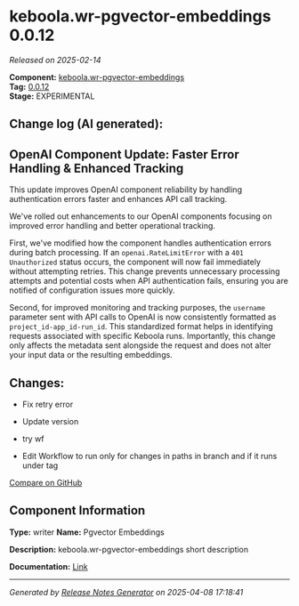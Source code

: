 #  keboola.wr-pgvector-embeddings 0.0.12

_Released on 2025-02-14_

**Component:** [keboola.wr-pgvector-embeddings](https://github.com/keboola/component-embeddings-v2)  
**Tag:** [0.0.12](https://github.com/keboola/component-embeddings-v2/releases/tag/0.0.12)  
**Stage:** EXPERIMENTAL


## Change log (AI generated):
## OpenAI Component Update: Faster Error Handling & Enhanced Tracking
This update improves OpenAI component reliability by handling authentication errors faster and enhances API call tracking.

We've rolled out enhancements to our OpenAI components focusing on improved error handling and better operational tracking.

First, we've modified how the component handles authentication errors during batch processing. If an `openai.RateLimitError` with a `401 Unauthorized` status occurs, the component will now fail immediately without attempting retries. This change prevents unnecessary processing attempts and potential costs when API authentication fails, ensuring you are notified of configuration issues more quickly.

Second, for improved monitoring and tracking purposes, the `username` parameter sent with API calls to OpenAI is now consistently formatted as `project_id-app_id-run_id`. This standardized format helps in identifying requests associated with specific Keboola runs. Importantly, this change only affects the metadata sent alongside the request and does not alter your input data or the resulting embeddings.



## Changes:



- Fix retry error 




- Update version 




- try wf 




- Edit Workflow to run only for changes in paths in branch and if it runs under tag 



[Compare on GitHub](https://github.com/keboola/component-embeddings-v2/compare/0.0.11...0.0.12)



## Component Information
**Type:** writer
**Name:** Pgvector Embeddings

**Description:** keboola.wr-pgvector-embeddings short description


**Documentation:** [Link](https://github.com/keboola/component-embeddings-v2/blob/master/README.md)



---
_Generated by [Release Notes Generator](https://github.com/keboola/release-notes-generator)
on 2025-04-08 17:18:41_